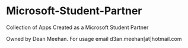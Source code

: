 # Microsoft-Student-Partner
Collection of Apps Created as a Microsoft Student Partner

Owned by Dean Meehan. For usage email d3an.meehan[at]hotmail.com 
